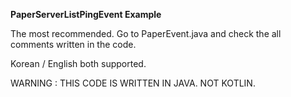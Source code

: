 **PaperServerListPingEvent Example**

The most recommended. Go to PaperEvent.java and check the all comments written in the code.

Korean / English both supported.

WARNING : THIS CODE IS WRITTEN IN JAVA. NOT KOTLIN.
